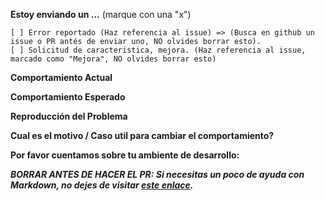 **Estoy enviando un ...**  (marque con una "x")

```
[ ] Error reportado (Haz referencia al issue) => (Busca en github un issue o PR antés de enviar uno, NO olvides borrar esto).
[ ] Solicitud de caracteristica, mejora. (Haz referencia al issue, marcado como "Mejora", NO olvides borrar esto)

```

**Comportamiento Actual** 
<!-- Describe como aparece el bug. -->
<!-- En caso de no aplicar coloca: _No aplica_ -->


**Comportamiento Esperado**
<!-- Describe como es el comportamiento esperado sin el bug. -->
<!-- En caso de no aplicar coloca: _No aplica_ -->

**Reproducción del Problema**
<!-- Si el comportamiento actual es un bug, o puedes ilustrar mejor la caracteristica solicita con un ejemplo, por favor provee los pasos a seguir para reproducirlo, y si es posible, una pequeña demostración de el problema puede usar  https://plnkr.co u otro similar.-->
<!-- En caso de no aplicar coloca: _No aplica_ -->


**Cual es el motivo / Caso util para cambiar el comportamiento?**
<!-- Describe el motivo o el caso util -->
<!-- En caso de no aplicar coloca: _No aplica_ -->


**Por favor cuentamos sobre tu ambiente de desarrollo:**
<!--Sistema Operativo, IDE, package manager, HTTP server, ... -->
<!-- En caso de no aplicar coloca: _No aplica_ -->


**_BORRAR ANTES DE HACER EL PR: Si necesitas un poco de ayuda con Markdown, no dejes de visitar [este enlace](https://guides.github.com/features/mastering-markdown/)._**

